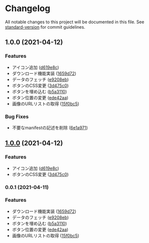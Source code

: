 # Changelog

All notable changes to this project will be documented in this file. See [standard-version](https://github.com/conventional-changelog/standard-version) for commit guidelines.

## 1.0.0 (2021-04-12)


### Features

* アイコン追加 ([d619e8c](https://www.github.com/mnao305/fantia-img-dl-tool/commit/d619e8c83f7d7797af344715535e4a36e707cb7e))
* ダウンロード機能実装 ([1659d72](https://www.github.com/mnao305/fantia-img-dl-tool/commit/1659d72666d33a59e4508c1fd146b60a95949722))
* データのフェッチ ([e9208eb](https://www.github.com/mnao305/fantia-img-dl-tool/commit/e9208ebaa562b50eacd2ab5d477f9af35fe826a1))
* ボタンのCSS変更 ([3d475c0](https://www.github.com/mnao305/fantia-img-dl-tool/commit/3d475c028d1abd63acf007a825a1bf33a8001486))
* ボタンを埋め込む ([b5a3110](https://www.github.com/mnao305/fantia-img-dl-tool/commit/b5a3110f13ff145e717d87403117d6ad1b0e5168))
* ボタン位置の変更 ([ede42aa](https://www.github.com/mnao305/fantia-img-dl-tool/commit/ede42aa065517adbf8b0b89ba46449be7088c7b0))
* 画像のURLリストの取得 ([15f0bc5](https://www.github.com/mnao305/fantia-img-dl-tool/commit/15f0bc5a719397980846ccef9154030018b16925))


### Bug Fixes

* 不要なmanifestの記述を削除 ([6e1a971](https://www.github.com/mnao305/fantia-img-dl-tool/commit/6e1a971fd180ffcb2b268375d7f264b8e05bf98d))

## [1.0.0](https://github.com/mnao305/webextension-typescript-template/compare/v0.0.1...v1.0.0) (2021-04-12)


### Features

* アイコン追加 ([d619e8c](https://github.com/mnao305/webextension-typescript-template/commit/d619e8c83f7d7797af344715535e4a36e707cb7e))
* ボタンのCSS変更 ([3d475c0](https://github.com/mnao305/webextension-typescript-template/commit/3d475c028d1abd63acf007a825a1bf33a8001486))

### 0.0.1 (2021-04-11)


### Features

* ダウンロード機能実装 ([1659d72](https://github.com/mnao305/webextension-typescript-template/commit/1659d72666d33a59e4508c1fd146b60a95949722))
* データのフェッチ ([e9208eb](https://github.com/mnao305/webextension-typescript-template/commit/e9208ebaa562b50eacd2ab5d477f9af35fe826a1))
* ボタンを埋め込む ([b5a3110](https://github.com/mnao305/webextension-typescript-template/commit/b5a3110f13ff145e717d87403117d6ad1b0e5168))
* ボタン位置の変更 ([ede42aa](https://github.com/mnao305/webextension-typescript-template/commit/ede42aa065517adbf8b0b89ba46449be7088c7b0))
* 画像のURLリストの取得 ([15f0bc5](https://github.com/mnao305/webextension-typescript-template/commit/15f0bc5a719397980846ccef9154030018b16925))
